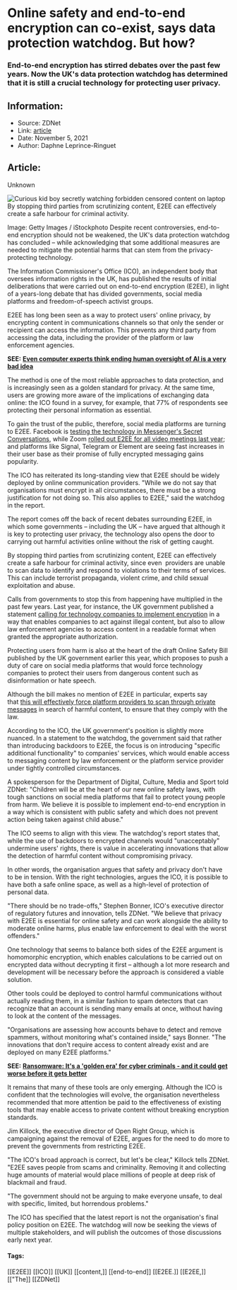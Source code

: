 # Online safety and end-to-end encryption can co-exist, says data protection watchdog. But how?
### End-to-end encryption has stirred debates over the past few years. Now the UK's data protection watchdog has determined that it is still a crucial technology for protecting user privacy.

## Information:
+ Source: ZDNet
+ Link: [article](https://www.zdnet.com/article/online-safety-and-end-to-end-encryption-can-co-exist-says-data-protection-watchdog-but-how/)
+ Date: November 5, 2021
+ Author: Daphne Leprince-Ringuet


## Article:
Unknown

![Curious kid boy secretly watching forbidden censored content on laptop](https://www.zdnet.com/a/img/resize/a024179d741497a3e9284c88fac0eccf425c6046/2021/01/07/2c7e5d3c-3279-4b9d-8e46-3bf951d5c744/privacy-kid.jpg?width=1200&fit=bounds&auto=webp)By stopping third parties from scrutinizing content, E2EE can effectively create a safe harbour for criminal activity.  


 Image: Getty Images / iStockphoto
 Despite recent controversies, end-to-end encryption should not be weakened, the UK's data protection watchdog has concluded – while acknowledging that some additional measures are needed to mitigate the potential harms that can stem from the privacy-protecting technology. 

The Information Commissioner's Office (ICO), an independent body that oversees information rights in the UK, has published the results of initial deliberations that were carried out on end-to-end encryption (E2EE), in light of a years-long debate that has divided governments, social media platforms and freedom-of-speech activist groups. 


E2EE has long been seen as a way to protect users' online privacy, by encrypting content in communications channels so that only the sender or recipient can access the information. This prevents any third party from accessing the data, including the provider of the platform or law enforcement agencies. 

**SEE:** [**Even computer experts think ending human oversight of AI is a very bad idea**](https://www.zdnet.com/article/even-computer-experts-think-ending-human-oversight-of-ai-is-a-very-bad-idea/)

The method is one of the most reliable approaches to data protection, and is increasingly seen as a golden standard for privacy. At the same time, users are growing more aware of the implications of exchanging data online: the ICO found in a survey, for example, that 77% of respondents see protecting their personal information as essential.  

To gain the trust of the public, therefore, social media platforms are turning to E2EE. Facebook is [testing the technology in Messenger's Secret Conversations](https://www.zdnet.com/article/facebook-ramps-up-privacy-efforts-with-end-to-end-encrypted-audio-video-calling-tests/), while Zoom [rolled out E2EE for all video meetings last year](https://www.zdnet.com/article/zoom-rolls-out-encryption-for-all-desktop-and-mobile-users/); and platforms like Signal, Telegram or Element are seeing fast increases in their user base as their promise of fully encrypted messaging gains popularity. 

The ICO has reiterated its long-standing view that E2EE should be widely deployed by online communication providers. "While we do not say that organisations must encrypt in all circumstances, there must be a strong justification for not doing so. This also applies to E2EE," said the watchdog in the report. 






The report comes off the back of recent debates surrounding E2EE, in which some governments – including the UK – have argued that although it is key to protecting user privacy, the technology also opens the door to carrying out harmful activities online without the risk of getting caught. 

By stopping third parties from scrutinizing content, E2EE can effectively create a safe harbour for criminal activity, since even  providers are unable to scan data to identify and respond to violations to their terms of services. This can include terrorist propaganda, violent crime, and child sexual exploitation and abuse.  

Calls from governments to stop this from happening have multiplied in the past few years. Last year, for instance, the UK government published a statement [calling for technology companies to implement encryption](https://www.gov.uk/government/publications/international-statement-end-to-end-encryption-and-public-safety/international-statement-end-to-end-encryption-and-public-safety-accessible-version) in a way that enables companies to act against illegal content, but also to allow law enforcement agencies to access content in a readable format when granted the appropriate authorization. 

Protecting users from harm is also at the heart of the draft Online Safety Bill published by the UK government earlier this year, which proposes to push a duty of care on social media platforms that would force technology companies to protect their users from dangerous content such as disinformation or hate speech. 

Although the bill makes no mention of E2EE in particular, experts say that [this will effectively force platform providers to scan through private messages](https://www.openrightsgroup.org/blog/encryption-in-the-online-safety-bill/) in search of harmful content, to ensure that they comply with the law. 

According to the ICO, the UK government's position is slightly more nuanced. In a statement to the watchdog, the government said that rather than introducing backdoors to E2EE, the focus is on introducing "specific additional functionality" to companies' services, which would enable access to messaging content by law enforcement or the platform service provider under tightly controlled circumstances.

A spokesperson for the Department of Digital, Culture, Media and Sport told ZDNet: "Children will be at the heart of our new online safety laws, with tough sanctions on social media platforms that fail to protect young people from harm. We believe it is possible to implement end-to-end encryption in a way which is consistent with public safety and which does not prevent action being taken against child abuse."

The ICO seems to align with this view. The watchdog's report states that, while the use of backdoors to encrypted channels would "unacceptably" undermine users' rights, there is value in accelerating innovations that allow the detection of harmful content without compromising privacy. 

In other words, the organisation argues that safety and privacy don't have to be in tension. With the right technologies, argues the ICO, it is possible to have both a safe online space, as well as a high-level of protection of personal data. 

"There should be no trade-offs," Stephen Bonner, ICO's executive director of regulatory futures and innovation, tells ZDNet. "We believe that privacy with E2EE is essential for online safety and can work alongside the ability to moderate online harms, plus enable law enforcement to deal with the worst offenders." 

One technology that seems to balance both sides of the E2EE argument is homomorphic encryption, which enables calculations to be carried out on encrypted data without decrypting it first – although a lot more research and development will be necessary before the approach is considered a viable solution. 

Other tools could be deployed to control harmful communications without actually reading them, in a similar fashion to spam detectors that can recognize that an account is sending many emails at once, without having to look at the content of the messages.  

"Organisations are assessing how accounts behave to detect and remove spammers, without monitoring what's contained inside," says Bonner. "The innovations that don't require access to content already exist and are deployed on many E2EE platforms." 

**SEE:** [**Ransomware: It's a 'golden era' for cyber criminals - and it could get worse before it gets better**](https://www.zdnet.com/article/ransomware-its-a-golden-era-for-cyber-criminals-and-it-could-get-worse-before-it-gets-better/)

It remains that many of these tools are only emerging. Although the ICO is confident that the technologies will evolve, the organisation nevertheless recommended that more attention be paid to the effectiveness of existing tools that may enable access to private content without breaking encryption standards.  

Jim Killock, the executive director of Open Right Group, which is campaigning against the removal of E2EE, argues for the need to do more to prevent the governments from restricting E2EE. 

"The ICO's broad approach is correct, but let's be clear," Killock tells ZDNet. "E2EE saves people from scams and criminality. Removing it and collecting huge amounts of material would place millions of people at deep risk of blackmail and fraud. 

"The government should not be arguing to make everyone unsafe, to deal with specific, limited, but horrendous problems."

The ICO has specified that the latest report is not the organisation's final policy position on E2EE. The watchdog will now be seeking the views of multiple stakeholders, and will publish the outcomes of those discussions early next year. 





#### Tags:
[[E2EE]] [[ICO]] [[UK]] [[content,]] [[end-to-end]] [[E2EE.]] [[E2EE,]] [["The]] [[ZDNet]]
